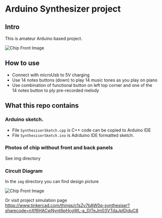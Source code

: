 # Arduino Synthesizer project

## Intro

This is amateur Arduino based project. 

![Chip Front Image](https://github.com/advanced-coder-com/Synthesizer/blob/main/img/Front.jpg)

## How to use
 - Connect with microUsb to 5V charging
 - Use 14 notes buttons (down) to play 14 music tones as you play on piano
 - Use combination of functional button on left top corner and one of the 14 notes button to ply pre-recorded melody
 
## What this repo contains
### Arduino sketch.
 - File `SynthesiserSketch.cpp` is C++ code can be copied to Arduino IDE
 - File `SynthesiserSketch.ino` is Adrduino IDE formatted sketch.

### Photos of chip without front and back panels
See img directory

### Circuit Diagram
In the `img` directory you can find design picture

![Chip Front Image](https://github.com/advanced-coder-com/Synthesizer/blob/main/img/Synthesiser.png)


Or visit project simulation page  https://www.tinkercad.com/things/c1sZv7bAW0q-synthesiser?sharecode=nXf6HACwNynt6pHcgWL-a_DITeJm03VTdaJplDjduC8

